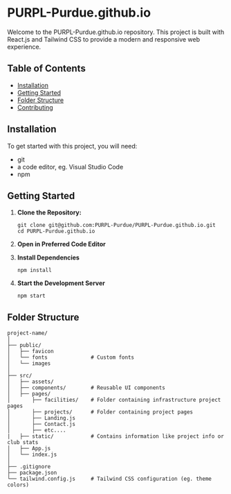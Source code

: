 # PURPL-Purdue.github.io

Welcome to the PURPL-Purdue.github.io repository. This project is built with React.js and Tailwind CSS to provide a modern and responsive web experience.

## Table of Contents

- [Installation](#installation)
- [Getting Started](#getting-started)
- [Folder Structure](#folder-structure)
- [Contributing](#contributing)

## Installation

To get started with this project, you will need: 

- git
- a code editor, eg. Visual Studio Code
- npm

## Getting Started

1. **Clone the Repository:**

   ```
   git clone git@github.com:PURPL-Purdue/PURPL-Purdue.github.io.git
   cd PURPL-Purdue.github.io
   ```

2. **Open in Preferred Code Editor**

3. **Install Dependencies**

    ```
    npm install
    ```

4. **Start the Development Server**

    ```
    npm start
    ```
    
## Folder Structure

    project-name/
    │
    ├── public/
    │   ├── favicon            
    │   └── fonts              # Custom fonts
    │   └── images       
    │
    ├── src/
    │   ├── assets/            
    │   ├── components/        # Reusable UI components
    │   ├── pages/            
    │       ├── facilities/    # Folder containing infrastructure project pages
    │       ├── projects/      # Folder containing project pages
    │       ├── Landing.js     
    │       ├── Contact.js    
    │       ├── etc....    
    |   ├── static/            # Contains information like project info or club stats 
    │   ├── App.js            
    │   └── index.js          
    │
    ├── .gitignore            
    ├── package.json          
    └── tailwind.config.js     # Tailwind CSS configuration (eg. theme colors)
    
